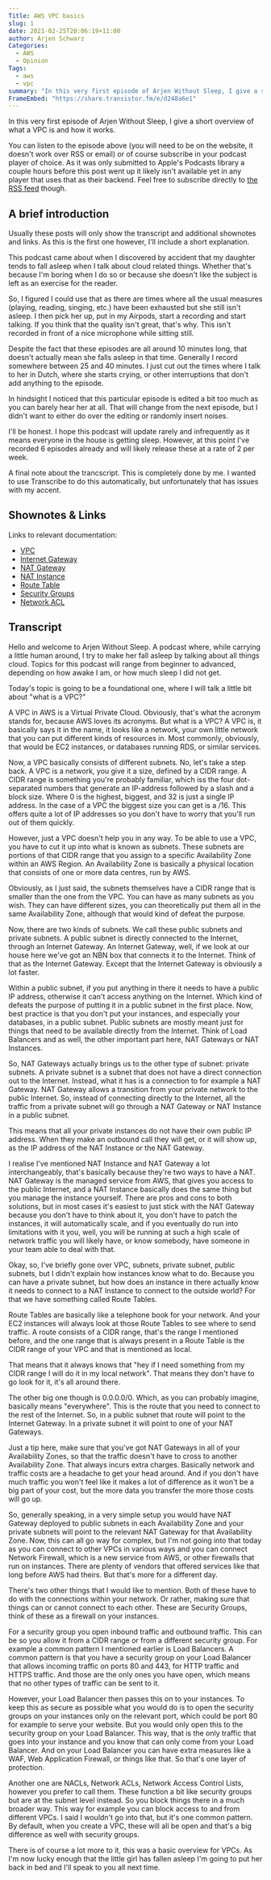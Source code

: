 ```yaml
---
Title: AWS VPC basics
slug: 1
date: 2021-02-25T20:06:19+11:00
author: Arjen Schwarz
Categories:
  - AWS
  - Opinion
Tags:
  - aws
  - vpc
summary: "In this very first episode of Arjen Without Sleep, I give a short overview of what a VPC is and how it works."
FrameEmbed: "https://share.transistor.fm/e/d248a6e1"
---
```


In this very first episode of Arjen Without Sleep, I give a short overview of what a VPC is and how it works.

You can listen to the episode above (you will need to be on the website, it doesn't work over RSS or email) or of course subscribe in your podcast player of choice. As it was only submitted to Apple's Podcasts library a couple hours before this post went up it likely isn't available yet in any player that uses that as their backend. Feel free to subscribe directly to [the RSS feed](https://feeds.transistor.fm/arjen-without-sleep) though.

## A brief introduction

Usually these posts will only show the transcript and additional shownotes and links. As this is the first one however, I'll include a short explanation.

This podcast came about when I discovered by accident that my daughter tends to fall asleep when I talk about cloud related things. Whether that's because I'm boring when I do so or because she doesn't like the subject is left as an exercise for the reader.

So, I figured I could use that as there are times where all the usual measures (playing, reading, singing, etc.) have been exhausted but she still isn't asleep. I then pick her up, put in my Airpods, start a recording and start talking. If you think that the quality isn't great, that's why. This isn't recorded in front of a nice microphone while sitting still.

Despite the fact that these episodes are all around 10 minutes long, that doesn't actually mean she falls asleep in that time. Generally I record somewhere between 25 and 40 minutes. I just cut out the times where I talk to her in Dutch, where she starts crying, or other interruptions that don't add anything to the episode.

In hindsight I noticed that this particular episode is edited a bit too much as you can barely hear her at all. That will change from the next episode, but I didn't want to either do over the editing or randomly insert noises.

I'll be honest. I hope this podcast will update rarely and infrequently as it means everyone in the house is getting sleep. However, at this point I've recorded 6 episodes already and will likely release these at a rate of 2 per week.

A final note about the trancscript. This is completely done by me. I wanted to use Transcribe to do this automatically, but unfortunately that has issues with my accent.

## Shownotes & Links

Links to relevant documentation:

* [VPC](https://docs.aws.amazon.com/vpc/latest/userguide/what-is-amazon-vpc.html)
* [Internet Gateway](https://docs.aws.amazon.com/vpc/latest/userguide/VPC_Internet_Gateway.html)
* [NAT Gateway](https://docs.aws.amazon.com/vpc/latest/userguide/vpc-nat-gateway.html)
* [NAT Instance](https://docs.aws.amazon.com/vpc/latest/userguide/VPC_NAT_Instance.html)
* [Route Table](https://docs.aws.amazon.com/vpc/latest/userguide/VPC_Route_Tables.html)
* [Security Groups](https://docs.aws.amazon.com/vpc/latest/userguide/VPC_SecurityGroups.html)
* [Network ACL](https://docs.aws.amazon.com/vpc/latest/userguide/vpc-network-acls.html)

## Transcript

Hello and welcome to Arjen Without Sleep. A podcast where, while carrying a little human around, I try to make her fall asleep by talking about all things cloud. Topics for this podcast will range from beginner to advanced, depending on how awake I am, or how much sleep I did not get.

Today's topic is going to be a foundational one, where I will talk a little bit about "what is a VPC?"

A VPC in AWS is a Virtual Private Cloud. Obviously, that's what the acronym stands for, because AWS loves its acronyms. But what is a VPC? A VPC is, it basically says it in the name, it looks like a network, your own little network that you can put different kinds of resources in. Most commonly, obviously, that would be EC2 instances, or databases running RDS, or similar services.

Now, a VPC basically consists of different subnets. No, let's take a step back. A VPC is a network, you give it a size, defined by a CIDR range. A CIDR range is something you're probably familiar, which iss the four dot-separated numbers that generate an IP-address followed by a slash and a block size. Where 0 is the highest, biggest, and 32 is just a single IP address. In the case of a VPC the biggest size you can get is a /16. This offers quite a lot of IP addresses so you don't have to worry that you'll run out of them quickly.

However, just a VPC doesn't help you in any way. To be able to use a VPC, you have to cut it up into what is known as subnets. These subnets are portions of that CIDR range that you assign to a specific Availability Zone within an AWS Region. An Availability Zone is basically a physical location that consists of one or more data centres, run by AWS.

Obviously, as I just said, the subnets themselves have a CIDR range that is smaller than the one from the VPC. You can have as many subnets as you wish. They can have different sizes, you can theoretically put them all in the same Availability Zone, although that would kind of defeat the purpose.

Now, there are two kinds of subnets. We call these public subnets and private subnets. A public subnet is directly connected to the Internet, through an Internet Gateway. An Internet Gateway, well, if we look at our house here we've got an NBN box that connects it to the Internet. Think of that as the Internet Gateway. Except that the Internet Gateway is obviously a lot faster.

Within a public subnet, if you put anything in there it needs to have a public IP address, otherwise it can't access anything on the Internet. Which kind of defeats the purpose of putting it in a public subnet in the first place. Now, best practice is that you don't put your instances, and especially your databases, in a public subnet. Public subnets are mostly meant just for things that need to be available directly from the Internet. Think of Load Balancers and as well, the other important part here, NAT Gateways or NAT Instances.

So, NAT Gateways actually brings us to the other type of subnet: private subnets. A private subnet is a subnet that does not have a direct connection out to the Internet. Instead, what it has is a connection to for example a NAT Gateway. NAT Gateway allows a transition from your private network to the public Internet. So, instead of connecting directly to the Internet, all the traffic from a private subnet will go through a NAT Gateway or NAT Instance in a public subnet.

This means that all your private instances do not have their own public IP address. When they make an outbound call they will get, or it will show up, as the IP address of the NAT Instance or the NAT Gateway.

I realise I've mentioned NAT Instance and NAT Gateway a lot interchangeably, that's basically because they're two ways to have a NAT. NAT Gateway is the managed service from AWS, that gives you access to the public Internet, and a NAT Instance basically does the same thing but you manage the instance yourself. There are pros and cons to both solutions, but in most cases it's easiest to just stick with the NAT Gateway because you don't have to think about it, you don't have to patch the instances, it will automatically scale, and if you eventually do run into limitations with it you, well, you will be running at such a high scale of network traffic you will likely have, or know somebody, have someone in your team able to deal with that.

Okay, so, I've briefly gone over VPC, subnets, private subnet, public subnets, but I didn't explain how instances know what to do. Because you can have a private subnet, but how does an instance in there actually know it needs to connect to a NAT Instance to connect to the outside world? For that we have something called Route Tables.

Route Tables are basically like a telephone book for your network. And your EC2 instances will always look at those Route Tables to see where to send traffic. A route consists of a CIDR range, that's the range I mentioned before, and the one range that is always present in a Route Table is the CIDR range of your VPC and that is mentioned as local.

That means that it always knows that "hey if I need something from my CIDR range I will do it in my local network". That means they don't have to go look for it, it's all around there.

The other big one though is 0.0.0.0/0. Which, as you can probably imagine, basically means "everywhere". This is the route that you need to connect to the rest of the Internet. So, in a public subnet that route will point to the Internet Gateway. In a private subnet it will point to one of your NAT Gateways.

Just a tip here, make sure that you've got NAT Gateways in all of your Availability Zones, so that the traffic doesn't have to cross to another Availability Zone. That always incurs extra charges. Basically network and traffic costs are a headache to get your head around. And if you don't have much traffic you won't feel like it makes a lot of difference as it won't be a big part of your cost, but the more data you transfer the more those costs will go up.

So, generally speaking, in a very simple setup you would have NAT Gateway deployed to public subnets in each Availability Zone and your private subnets will point to the relevant NAT Gateway for that Availability Zone. Now, this can all go way for complex, but I'm not going into that today as you can connect to other VPCs in various ways and you can connect Network Firewall, which is a new service from AWS, or other firewalls that run on instances. There are plenty of vendors that offered services like that long before AWS had theirs. But that's more for a different day.

There's two other things that I would like to mention. Both of these have to do with the connections within your network. Or rather, making sure that things can or cannot connect to each other. These are Security Groups, think of these as a firewall on your instances.

For a security group you open inbound traffic and outbound traffic. This can be so you allow it from a CIDR range or from a different security group. For example a common pattern I mentioned earlier is Load Balancers. A common pattern is that you have a security group on your Load Balancer that allows incoming traffic on ports 80 and 443, for HTTP traffic and HTTPS traffic. And those are the only ones you have open, which means that no other types of traffic can be sent to it.

However, your Load Balancer then passes this on to your instances. To keep this as secure as possible what you would do is to open the security groups on your instances only on the relevant port, which could be port 80 for example to serve your website. But you would only open this to the security group on your Load Balancer. This way, that is the only traffic that goes into your instance and you know that can only come from your Load Balancer. And on your Load Balancer you can have extra measures like a WAF, Web Application Firewall, or things like that. So that's one layer of protection.

Another one are NACLs, Network ACLs, Network Access Control Lists, however you prefer to call them. These function a bit like security groups but are at the subnet level instead. So you block things there in a much broader way. This way for example you can block access to and from different VPCs. I said I wouldn't go into that, but it's one common pattern. By default, when you create a VPC, these will all be open and that's a big difference as well with security groups.

There is of course a lot more to it, this was a basic overview for VPCs. As I'm now lucky enough that the little girl has fallen asleep I'm going to put her back in bed and I'll speak to you all next time.